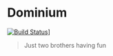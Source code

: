 # Dominium

[![Build Status](https://travis-ci.com/mihaeu/dominium.svg?token=6E2gXvaZaEh2XxFCPhrX&branch=develop)](https://travis-ci.com/mihaeu/dominium)]

> Just two brothers having fun

